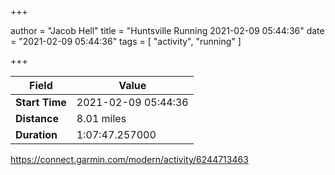 +++

author = "Jacob Hell"
title = "Huntsville Running 2021-02-09 05:44:36"
date = "2021-02-09 05:44:36"
tags = [
    "activity", "running"
]

+++

<!--more-->

|Field  |Value  |
|--- | --- |
|**Start Time**|2021-02-09 05:44:36|
|**Distance**|8.01 miles|
|**Duration**|1:07:47.257000|

https://connect.garmin.com/modern/activity/6244713463